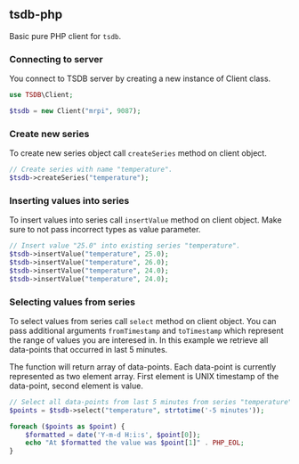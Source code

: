 tsdb-php
-----------

Basic pure PHP client for `tsdb`.

### Connecting to server
You connect to TSDB server by creating a new instance of Client class.

```php
use TSDB\Client;

$tsdb = new Client("mrpi", 9087);
```

### Create new series
To create new series object call `createSeries` method on client object.

```php
// Create series with name "temperature".
$tsdb->createSeries("temperature");
```

### Inserting values into series
To insert values into series call `insertValue` method on client object. Make sure to 
not pass incorrect types as value parameter.
```php
// Insert value "25.0" into existing series "temperature".
$tsdb->insertValue("temperature", 25.0);
$tsdb->insertValue("temperature", 26.0);
$tsdb->insertValue("temperature", 24.0);
$tsdb->insertValue("temperature", 24.0);
```

### Selecting values from series
To select values from series call `select` method on client object. You can pass additional 
arguments `fromTimestamp` and `toTimestamp` which represent the range of values you are interesed
in. In this example we retrieve all data-points that occurred in last 5 minutes.

The function will return array of data-points. Each data-point is currently represented as two
element array. First element is UNIX timestamp of the data-point, second element is value.
```php
// Select all data-points from last 5 minutes from series "temperature".
$points = $tsdb->select("temperature", strtotime('-5 minutes'));

foreach ($points as $point) {
    $formatted = date('Y-m-d H:i:s', $point[0]);
    echo "At $formatted the value was $point[1]" . PHP_EOL;
}
```
